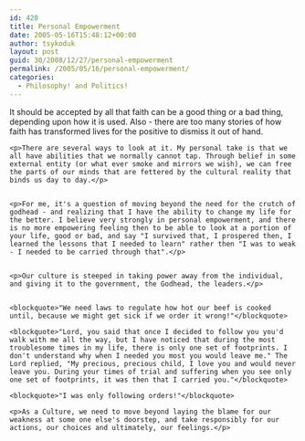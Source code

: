 ```yaml
---
id: 420
title: Personal Empowerment
date: 2005-05-16T15:48:12+00:00
author: tsykoduk
layout: post
guid: 30/2008/12/27/personal-empowerment
permalink: /2005/05/16/personal-empowerment/
categories:
  - Philosophy! and Politics!
---
```

<p>It should be accepted by all that faith can be a good thing or a bad thing, depending upon how it is used. Also - there are too many stories of how faith has transformed lives for the positive to dismiss it out of hand.</p>


	<p>There are several ways to look at it. My personal take is that we all have abilities that we normally cannot tap. Through belief in some external entity (or what ever smoke and mirrors we wish), we can free the parts of our minds that are fettered by the cultural reality that binds us day to day.</p>


	<p>For me, it's a question of moving beyond the need for the crutch of godhead - and realizing that I have the ability to change my life for the better. I believe very strongly in personal empowerment, and there is no more empowering feeling then to be able to look at a portion of your life, good or bad, and say "I survived that, I prospered then, I learned the lessons that I needed to learn" rather then "I was to weak - I needed to be carried through that".</p>


	<p>Our culture is steeped in taking power away from the individual, and giving it to the government, the Godhead, the leaders.</p>


	<blockquote>"We need laws to regulate how hot our beef is cooked until, because we might get sick if we order it wrong!"</blockquote>

	<blockquote>"Lord, you said that once I decided to follow you you'd walk with me all the way, but I have noticed that during the most troublesome times in my life, there is only one set of footprints. I don't understand why when I needed you most you would leave me." The Lord replied, "My precious, precious child, I love you and would never leave you. During your times of trial and suffering when you see only one set of footprints, it was then that I carried you."</blockquote>

	<blockquote>"I was only following orders!"</blockquote>

	<p>As a Culture, we need to move beyond laying the blame for our weakness at some one else's doorstep, and take responsibly for our actions, our choices and ultimately, our feelings.</p>